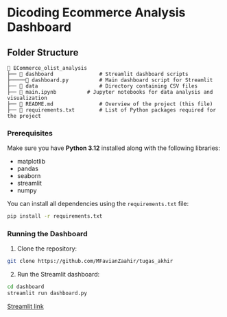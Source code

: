 # Dicoding Ecommerce Analysis Dashboard

## Folder Structure

```plaintext
📂 ECommerce_olist_analysis
├── 📂 dashboard               # Streamlit dashboard scripts
├─────📄 dashboard.py          # Main dashboard script for Streamlit
├── 📂 data                    # Directory containing CSV files
├── 📄 main.ipynb          # Jupyter notebooks for data analysis and visualization
├── 📄 README.md               # Overview of the project (this file)
├── 📄 requirements.txt        # List of Python packages required for the project
```

### Prerequisites

Make sure you have **Python 3.12** installed along with the following libraries:
- matplotlib
- pandas
- seaborn
- streamlit
- numpy

You can install all dependencies using the `requirements.txt` file:

```bash
pip install -r requirements.txt
```

### Running the Dashboard

1. Clone the repository:

```bash
git clone https://github.com/MFavianZaahir/tugas_akhir
```

2. Run the Streamlit dashboard:

```bash
cd dashboard
streamlit run dashboard.py
```

[Streamlit link](https://airqualityanalytics.streamlit.app/)
